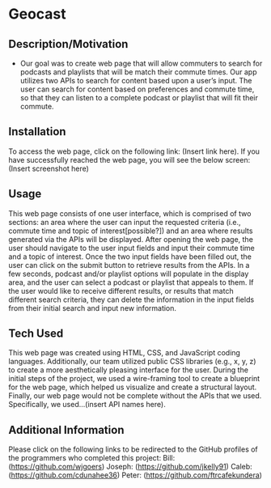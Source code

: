 # Geocast


## Description/Motivation
* Our goal was to create web page that will allow commuters to search for podcasts and playlists that will be match their commute times. Our app utilizes two APIs to search for content based upon a user’s input. The user can search for content based on preferences and commute time, so that they can listen to a complete podcast or playlist that will fit their commute.

## Installation
To access the web page, click on the following link: (Insert link here). If you have successfully reached the web page, you will see the below screen:
(Insert screenshot here)

## Usage
This web page consists of one user interface, which is comprised of two sections: an area where the user can input the requested criteria (i.e., commute time and topic of interest[possible?]) and an area where results generated via the APIs will be displayed.
After opening the web page, the user should navigate to the user input fields and input their commute time and a topic of interest. Once the two input fields have been filled out, the user can click on the submit button to retrieve results from the APIs. In a few seconds, podcast and/or playlist options will populate in the display area, and the user can select a podcast or playlist that appeals to them.
If the user would like to receive different results, or results that match different search criteria, they can delete the information in the input fields from their initial search and input new information.

## Tech Used
This web page was created using HTML, CSS, and JavaScript coding languages. Additionally, our team utilized public CSS libraries (e.g., x, y, z) to create a more aesthetically pleasing interface for the user. During the initial steps of the project, we used a wire-framing tool to create a blueprint for the web page, which helped us visualize and create a structural layout.
Finally, our web page would not be complete without the APIs that we used. Specifically, we used…(insert API names here).

## Additional Information
Please click on the following links to be redirected to the GitHub profiles of the programmers who completed this project:
Bill: (https://github.com/wjgoers)
Joseph: (https://github.com/jkelly91)
Caleb: (https://github.com/cdunahee36)
Peter: (https://github.com/ftrcafekundera)